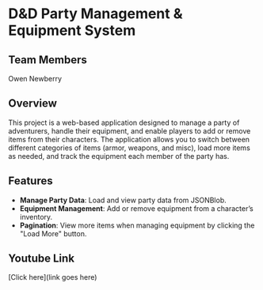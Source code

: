 # D&D Party Management & Equipment System

## Team Members

Owen Newberry

## Overview

This project is a web-based application designed to manage a party of adventurers, handle their equipment, and enable players to add or remove items from their characters. The application allows you to switch between different categories of items (armor, weapons, and misc), load more items as needed, and track the equipment each member of the party has.

## Features

- **Manage Party Data**: Load and view party data from JSONBlob.
- **Equipment Management**: Add or remove equipment from a character’s inventory.
- **Pagination**: View more items when managing equipment by clicking the "Load More" button.

## Youtube Link

[Click here](link goes here)